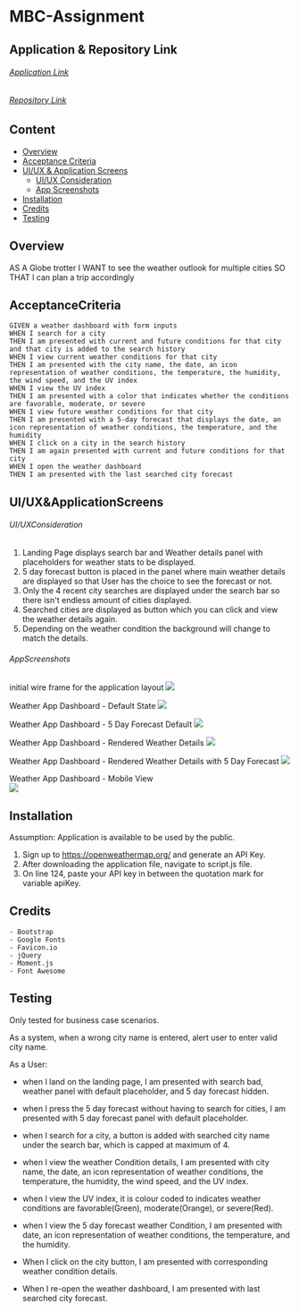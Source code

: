 # MBC-Assignment 

## Application & Repository Link

###### [Application Link](https://suji-gith.github.io/MBC-weatherDashboard/WeatherDashboard.html)

###### [Repository Link](https://github.com/Suji-GitH/MBC-WeatherDashboard)

## Content
- [Overview](#Overview)
- [Acceptance Criteria](#AcceptanceCriteria)
- [UI/UX & Application Screens](#UI/UX&ApplicationScreens)
    - [UI/UX Consideration](#UI/UXConsideration)
    - [App Screenshots](#AppScreenshots)
- [Installation](#Installation) 
- [Credits](#Credits)
- [Testing](#Testing)

## Overview

AS A Globe trotter 
I WANT to see the weather outlook for multiple cities
SO THAT I can plan a trip accordingly

## AcceptanceCriteria

```
GIVEN a weather dashboard with form inputs
WHEN I search for a city
THEN I am presented with current and future conditions for that city and that city is added to the search history
WHEN I view current weather conditions for that city
THEN I am presented with the city name, the date, an icon representation of weather conditions, the temperature, the humidity, the wind speed, and the UV index
WHEN I view the UV index
THEN I am presented with a color that indicates whether the conditions are favorable, moderate, or severe
WHEN I view future weather conditions for that city
THEN I am presented with a 5-day forecast that displays the date, an icon representation of weather conditions, the temperature, and the humidity
WHEN I click on a city in the search history
THEN I am again presented with current and future conditions for that city
WHEN I open the weather dashboard
THEN I am presented with the last searched city forecast
```

## UI/UX&ApplicationScreens

###### UI/UXConsideration

1. Landing Page displays search bar and Weather details panel with placeholders for weather stats to be displayed. 
2. 5 day forecast button is placed in the panel where main weather details are displayed so that User has the choice to see the forecast or not. 
3. Only the 4 recent city searches are displayed under the search bar so there isn't endless amount of cities displayed. 
4. Searched cities are displayed as button which you can click and view the weather details again. 
5. Depending on the weather condition the background will change to match the details.


###### AppScreenshots

initial wire frame for the application layout
<img src = "./assets/img/ScreenShots/Initial_wireframe.jpg">

Weather App Dashboard - Default State
<img src = "./assets/img/ScreenShots/LandingPage.jpg">

Weather App Dashboard - 5 Day Forecast Default
<img src = "./assets/img/ScreenShots/LandingPage5.jpg">

Weather App Dashboard - Rendered Weather Details 
<img src = "./assets/img/ScreenShots/SearchedView.jpg">

Weather App Dashboard - Rendered Weather Details with 5 Day Forecast
<img src = "./assets/img/ScreenShots/SearchedView5.jpg">

Weather App Dashboard - Mobile View <br>
<img src = "./assets/img/ScreenShots/MobileView.jpg">

## Installation

Assumption: Application is available to be used by the public.

1. Sign up to https://openweathermap.org/ and generate an API Key.
2. After downloading the application file, navigate to script.js file.  
3. On line 124, paste your API key in between the quotation mark for variable apiKey. 

## Credits

    - Bootstrap
    - Google Fonts
    - Favicon.io 
    - jQuery
    - Moment.js 
    - Font Awesome

## Testing
Only tested for business case scenarios.

As a system, when a wrong city name is entered, alert user to enter valid city name. 

As a User:

- when I land on the landing page, I am presented with search bad, weather panel with default placeholder, and 5 day forecast hidden. 

- when I press the 5 day forecast without having to search for cities, I am presented with 5 day forecast panel with default placeholder. 

- when I search for a city, a button is added with searched city name under the search bar, which is capped at maximum of 4. 

- when I view the weather Condition details, I am presented with city name, the date, an icon representation of weather conditions, the temperature, the humidity, the wind speed, and the UV index.

- when I view the UV index, it is colour coded to indicates weather conditions are favorable(Green), moderate(Orange), or severe(Red).

- when I view the 5 day forecast weather Condition, I am presented with date, an icon representation of weather conditions, the temperature, and the humidity.

- When I click on the city button, I am presented with corresponding weather condition details. 

- When I re-open the weather dashboard, I am presented with last searched city forecast. 
    
